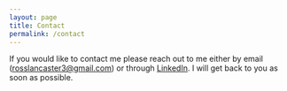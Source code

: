 ```yaml
---
layout: page
title: Contact
permalink: /contact
---
```


If you would like to contact me please reach out to me either by email (rosslancaster3@gmail.com) or through [LinkedIn](https://www.linkedin.com/in/ross-lancaster/). I will get back to you as soon as possible. 
